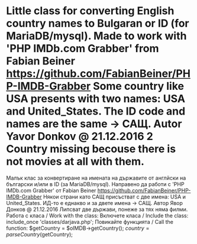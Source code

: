 Little class for converting English country names to Bulgaran or ID (for MariaDB/mysql).
Made to work with 'PHP IMDb.com Grabber' from Fabian Beiner
https://github.com/FabianBeiner/PHP-IMDB-Grabber
Some country like USA presents with two names: USA and United_States.
The ID code and names are the same -> САЩ.
Autor Yavor Donkov @ 21.12.2016
2 Country missing becouse there is not movies at all with them.
===================================================================
Малък клас за конвертиране на имената на държавите от англйски
на български и/или в ID (за MariaDB/mysql).
Направено да работи с 'PHP IMDb.com Grabber' от Fabian Beiner
https://github.com/FabianBeiner/PHP-IMDB-Grabber
Някои страни като САЩ присъстват с две имена: USA и United_States.
ИД-то е еднакво и за двете имена -> САЩ.
Автор Явор Донков @ 21.12.2016
Липсват две държави, понеже за тях няма филми.
Работа с класа / Work with the class:
Включете класа / Include the class:
include_once 'classes/darjava.php';
Повикайте функцията / Call the function: 
$getCountry = $oIMDB->getCountry();
$country=parseCountry($getCountry);
